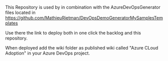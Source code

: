  
This Repository is used by in combination with the AzureDevOpsGenerator files located in https://github.com/MathieuRietman/DevOpsDemoGeneratorMySamplesTemplates

Use there the link to deploy both in one click the backlog and this repository.

When deployed add the wiki folder as published wiki called "Azure CLoud Adoption" in your Azure DevOps project.